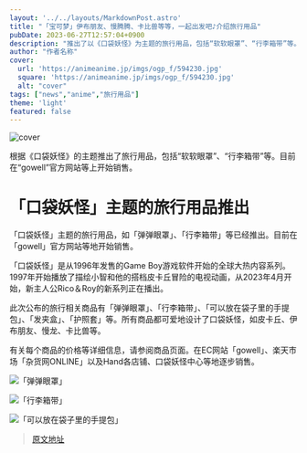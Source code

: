 ```yaml
---
layout: '../../layouts/MarkdownPost.astro'
title: "「宝可梦」伊布朋友、慢腾腾、卡比兽等等，一起出发吧♪介绍旅行用品"
pubDate: 2023-06-27T12:57:04+0900
description: "推出了以《口袋妖怪》为主题的旅行用品，包括“软软眼罩”、“行李箱带”等。目前在“gowell”官方网站等上开始销售。"
author: "作者名称"
cover:
  url: 'https://animeanime.jp/imgs/ogp_f/594230.jpg'
  square: 'https://animeanime.jp/imgs/ogp_f/594230.jpg'
  alt: "cover"
tags: ["news","anime","旅行用品"]
theme: 'light'
featured: false
---
```


![cover](https://animeanime.jp/imgs/ogp_f/594230.jpg)

根据《口袋妖怪》的主题推出了旅行用品，包括“软软眼罩”、“行李箱带”等。目前在“gowell”官方网站等上开始销售。

# 「口袋妖怪」主题的旅行用品推出

「口袋妖怪」主题的旅行用品，如「弹弹眼罩」、「行李箱带」等已经推出。目前在「gowell」官方网站等地开始销售。

「口袋妖怪」是从1996年发售的Game Boy游戏软件开始的全球大热内容系列。1997年开始播放了描绘小智和他的搭档皮卡丘冒险的电视动画，从2023年4月开始，新主人公Rico＆Roy的新系列正在播出。

此次公布的旅行相关商品有「弹弹眼罩」、「行李箱带」、「可以放在袋子里的手提包」、「发夹盒」、「护照套」等。所有商品都可爱地设计了口袋妖怪，如皮卡丘、伊布朋友、慢龙、卡比兽等。

有关每个商品的价格等详细信息，请参阅商品页面。在EC网站「gowell」、楽天市场「杂货网ONLINE」以及Hand各店铺、口袋妖怪中心等地逐步销售。

![「弹弹眼罩」](https://animeanime.jp/imgs/zoom/594234.jpg)

![「行李箱带」](https://animeanime.jp/imgs/zoom/594231.jpg)

![「可以放在袋子里的手提包」](https://animeanime.jp/imgs/zoom/594232.jpg)

>[原文地址](https://animeanime.jp/article/2023/06/27/78192.html)  